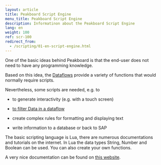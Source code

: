 ```yaml
---
layout: article
title: Peakboard Script Engine
menu_title: Peakboard Script Engine
description: Informatinon about the Peakboard Script Engine
lang: en
weight: 100
ref: scr-100
redirect_from:
  - /scripting/01-en-script-engine.html
---
```

One of the basic ideas behind Peakboard is that the end-user does not need to have any programming knowledge.

Based on this idea, the [Dataflows](/dataflows/en-getting-started.html) provide a variety of functions that would normally require scripts.

Nevertheless, some scripts are needed, e.g. to

* to generate interactivity (e.g. with a touch screen)

* [to filter Data in a dataflow](/dataflows/en-filter-data.html)

* create complex rules for formatting and displaying text

* write information to a database or back to SAP

 
The basic scripting language is Lua, there are numerous documentations and tutorials on the internet.
In Lua the data types String, Number and Boolean can be used.
You can also create your own functions.

A very nice documentation can be found on [this website](https://www.lua.org/docs.html).
